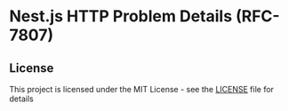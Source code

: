 # Nest.js HTTP Problem Details (RFC-7807)

## License

This project is licensed under the MIT License - see the [LICENSE](./LICENSE) file for details
